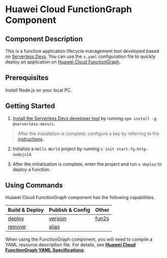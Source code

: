 # Huawei Cloud FunctionGraph Component
## Component Description
This is a function application lifecycle management tool developed based on [Serverless Devs](https://www.serverless-devs.com/index_en.html). You can use the `s.yaml` configuration file to quickly deploy an application on [Huawei Cloud FunctionGraph](https://www.huaweicloud.com/intl/en-us/product/functiongraph.html).

## Prerequisites
Install Node.js on your local PC.

## Getting Started
1. [Install the Serverless Devs developer tool](https://docs.serverless-devs.com/en/serverless-devs/install) by running `npm install -g @serverless-devs/s`.
> After the installation is complete, configure a key by referring to the [instructions](./docs/en/config.md).  

2. Initialize a `Hello World` project by running `s init start-fg-http-nodejs14`.

3. After the initialization is complete, enter the project and run `s deploy` to deploy a function.

## Using Commands

Huawei Cloud FunctionGraph component has the following capabilities.

| Build & Deploy| Publish & Config |  Other|
| --- | --- | --- |
| [deploy](docs/en/command/deploy.md)  |  [version](docs/en/command/version.md)     | [fun2s](docs/en/command/fun2s.md)| 
| [remove](docs/en/command/remove.md)  |  [alias](docs/en/command/alias.md)    |  | 

When using the FunctionGraph component, you will need to compile a YAML resource description file. For details, see [**Huawei Cloud FunctionGraph YAML Specifications**](docs/en/yaml/readme.md).
